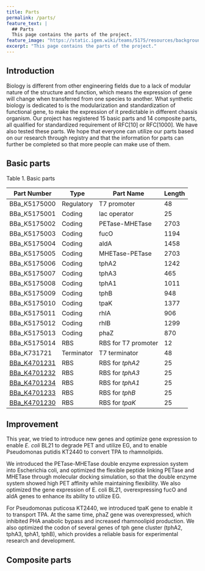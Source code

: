 ```yaml
---
title: Parts
permalink: /parts/
feature_text: |
  ## Parts
  This page contains the parts of the project.
feature_image: "https://static.igem.wiki/teams/5175/resources/background/bg-parts.jpg"
excerpt: "This page contains the parts of the project."
---
```


## Introduction

Biology is different from other engineering fields due to a lack of modular nature of the structure and function, which means the expression of gene will change when transferred from one species to another. What synthetic biology is dedicated to is the modularization and standardization of functional gene, to make the expression of it predictable in different chassis organism. Our project has registered 15 basic parts and 14 composite parts, all qualified for standardized requirement of RFC[10] or RFC[1000]. We have also tested these parts. We hope that everyone can utilize our parts based on our research through registry and that the information for parts can further be completed so that more people can make use of them.

 

## Basic parts

<figcaption class="caption table-caption">Table 1. Basic parts</figcaption>

| **Part Number**                                         | **Type**   | **Part Name**       | **Length** |
| ------------------------------------------------------- | ---------- | ------------------- | ---------- |
| BBa_K5175000                                            | Regulatory | T7 promoter         | 48         |
| BBa_K5175001                                            | Coding     | lac operator        | 25         |
| BBa_K5175002                                            | Coding     | PETase-MHETase      | 2703       |
| BBa_K5175003                                            | Coding     | fucO                | 1194       |
| BBa_K5175004                                            | Coding     | aldA                | 1458       |
| BBa_K5175005                                            | Coding     | MHETase-PETase      | 2703       |
| BBa_K5175006                                            | Coding     | tphA2               | 1242       |
| BBa_K5175007                                            | Coding     | tphA3               | 465        |
| BBa_K5175008                                            | Coding     | tphA1               | 1011       |
| BBa_K5175009                                            | Coding     | tphB                | 948        |
| BBa_K5175010                                            | Coding     | tpaK                | 1377       |
| BBa_K5175011                                            | Coding     | rhlA                | 906        |
| BBa_K5175012                                            | Coding     | rhlB                | 1299       |
| BBa_K5175013                                            | Coding     | phaZ                | 870        |
| BBa_K5175014                                            | RBS        | RBS for T7 promoter | 12         |
| BBa_K731721                                             | Terminator | T7 terminator       | 48         |
| [BBa_K4701231](http://parts.igem.org/Part:BBa_K4701231) | RBS        | RBS for *tphA2*     | 25         |
| [BBa_K4701232](http://parts.igem.org/Part:BBa_K4701232) | RBS        | RBS for *tphA3*     | 25         |
| [BBa_K4701234](http://parts.igem.org/Part:BBa_K4701234) | RBS        | RBS for *tphA1*     | 25         |
| [BBa_K4701233](http://parts.igem.org/Part:BBa_K4701233) | RBS        | RBS for *tphB*      | 25         |
| [BBa_K4701230](http://parts.igem.org/Part:BBa_K4701230) | RBS        | RBS for *tpaK*      | 25         |

## Improvement

This year, we tried to introduce new genes and optimize gene expression to enable *E. coli* BL21 to degrade PET and utilize EG, and to enable Pseudomonas putidis KT2440 to convert TPA to rhamnolipids.

We introduced the PETase-MHETase double enzyme expression system into Escherichia coli, and optimized the flexible peptide linking PETase and MHETase through molecular docking simulation, so that the double enzyme system showed high PET affinity while maintaining flexibility. We also optimized the gene expression of E. coli BL21, overexpressing fucO and aldA genes to enhance its ability to utilize EG.

For Pseudomonas puticosa KT2440, we introduced tpaK gene to enable it to transport TPA. At the same time, phaZ gene was overexpressed, which inhibited PHA anabolic bypass and increased rhamnoolipid production. We also optimized the codon of several genes of tph gene cluster (tphA2, tphA3, tphA1, tphB), which provides a reliable basis for experimental research and development.

 

## Composite parts

 
